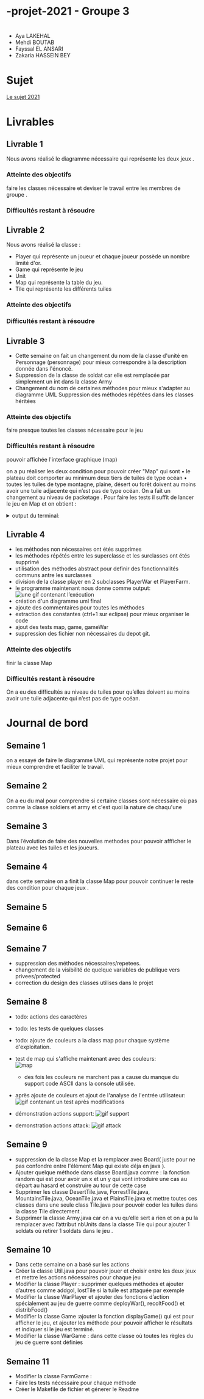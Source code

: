 # -projet-2021 - Groupe 3

# 

- Aya LAKEHAL
- Mehdi BOUTAB  
- Fayssal EL ANSARI
- Zakaria HASSEIN BEY

# Sujet

[Le sujet 2021](https://www.fil.univ-lille1.fr/portail/index.php?dipl=L&sem=S4&ue=Projet&label=Documents)

# Livrables

## Livrable 1
Nous avons réalisé le diagramme nécessaire qui représente les deux jeux .

### Atteinte des objectifs
faire les classes nécessaire et deviser le travail entre les membres de groupe .

### Difficultés restant à résoudre

## Livrable 2
Nous avons réalisé la classe :
 * Player qui représente un joueur et chaque joueur possède un nombre limité d'or.
 * Game qui représente le jeu 
 * Unit 
 * Map qui représente la table du jeu.
 * Tile qui représente les différents tuiles 

### Atteinte des objectifs

### Difficultés restant à résoudre

## Livrable 3
- Cette semaine on fait un changement du nom de la classe d'unité en Personnage (personnage) pour mieux correspondre à la description donnée dans l'énoncé.
- Suppression de la classe de soldat car elle est remplacée par simplement un int dans la classe Army
- Changement du nom de certaines méthodes pour mieux s'adapter au diagramme UML
Suppression des méthodes répétées dans les classes héritées
### Atteinte des objectifs
faire presque toutes les classes nécessaire pour le jeu
### Difficultés restant à résoudre
pouvoir affichée l'interface graphique (map)

on a pu réaliser les deux condition pour pouvoir créer "Map" qui sont 
 • le plateau doit comporter au minimum deux tiers de tuiles de type océan 
 • toutes les tuiles de type montagne, plaine, désert ou forêt doivent au moins avoir une tuile adjacente qui n’est pas
de type océan.
On a fait un changement au niveau de packetage .
Pour faire les tests il suffit de lancer le jeu en Map et on obtient :

<details>
  <summary>
    output du terminal:
  </summary>

    1: war; 2: farm
    Choose game type:> 
    1
    User chosen: game.WarGame
    (1,1) has 4 ocean tiles.

    (2,1) has 3 ocean tiles.

    (3,1) has 3 ocean tiles.

    (4,1) has 4 ocean tiles.

    (5,1) has 3 ocean tiles.

    (6,1) has 3 ocean tiles.

    (1,2) has 3 ocean tiles.

    (2,2) has 2 ocean tiles.

    (1,3) has 3 ocean tiles.

    (2,3) has 3 ocean tiles.

    (3,3) has 3 ocean tiles.

    (4,3) has 3 ocean tiles.

    (5,3) has 3 ocean tiles.

    (6,3) has 3 ocean tiles.

    (1,4) has 3 ocean tiles.

    (2,4) has 2 ocean tiles.

    (1,5) has 3 ocean tiles.

    (2,5) has 3 ocean tiles.

    (3,5) has 3 ocean tiles.

    (4,5) has 4 ocean tiles.

    (5,5) has 3 ocean tiles.

    (6,5) has 3 ocean tiles.

    (1,6) has 3 ocean tiles.

    (2,6) has 2 ocean tiles.

    ROUND: 1 OF 10

    fayssal has 15 gold; and 0 workers.

    aya has 15 gold; and 0 workers.

    mehdi has 15 gold; and 0 workers.

    ziko has 15 gold; and 0 workers.

    *===* testMap *===*

        0    1    2    3    4    5    6    7  

    0 [O, *] [O, *] [O, *] [O, *] [O, *] [O, *] [O, *] [O, *] 

    1 [O, *] [F, *] [M, *] [O, *] [F, *] [M, *] [D, *] [O, *] 

    2 [O, *] [M, *] [O, *] [O, *] [O, *] [O, *] [O, *] [O, *] 

    3 [O, *] [P, *] [P, *] [D, *] [M, *] [M, *] [D, *] [O, *] 

    4 [O, *] [D, *] [O, *] [O, *] [O, *] [O, *] [O, *] [O, *]

    5 [O, *] [P, *] [M, *] [O, *] [M, *] [M, *] [F, *] [O, *] 

    6 [O, *] [F, *] [O, *] [O, *] [O, *] [O, *] [O, *] [O, *]

    7 [O, *] [O, *] [O, *] [O, *] [O, *] [O, *] [O, *] [O, *] 

    It's fayssal's turn: 

    ROCK: 0; CORN: 0; SAND: 0; WOOD: 0; 

    1 => DEPLOY; 2 => EXCHANGE; 3 => SKIP

    make your choice :> 1

    chose a position :> 1,1 // c'est dans ce niveau où normalement le joeur prend la position dans la cellule (1,1) mais ça ne fonctionne pas pour l'instant : 

    ROUND: 1 OF 10

    fayssal has 15 gold; and 0 workers.

    aya has 15 gold; and 0 workers.

    mehdi has 15 gold; and 0 workers.

    ziko has 15 gold; and 0 workers.

    *===* testMap *===*

        0    1    2    3    4    5    6    7  

    0 [O, *] [O, *] [O, *] [O, *] [O, *] [O, *] [O, *] [O, *] 

    1 [O, *] [F, *] [M, *] [O, *] [F, *] [M, *] [D, *] [O, *] 

    2 [O, *] [M, *] [O, *] [O, *] [O, *] [O, *] [O, *] [O, *] 

    3 [O, *] [P, *] [P, *] [D, *] [M, *] [M, *] [D, *] [O, *] 

    4 [O, *] [D, *] [O, *] [O, *] [O, *] [O, *] [O, *] [O, *] 

    5 [O, *] [P, *] [M, *] [O, *] [M, *] [M, *] [F, *] [O, *] 

    6 [O, *] [F, *] [O, *] [O, *] [O, *] [O, *] [O, *] [O, *] 

    7 [O, *] [O, *] [O, *] [O, *] [O, *] [O, *] [O, *] [O, *] 

    It's aya's turn: 

    ROCK: 0; CORN: 0; SAND: 0; WOOD: 0; 

    1 => DEPLOY; 2 => EXCHANGE; 3 => SKIP
</details>


## Livrable 4
* les méthodes non nécessaires ont étés supprimes
* les méthodes répétés entre les superclasse et les surclasses ont étés supprimé
* utilisation des méthodes abstract pour definir des fonctionnalités communs antre les surclasses
* division de la classe player en 2 subclasses PlayerWar et PlayerFarm.
* le programme maintenant nous donne comme output: <br /> 
  ![une gif contenant l’exécution](https://gitlab-etu.fil.univ-lille1.fr/lakehala/l2s4-projet-2021/-/raw/master/images/2021-04-09%2010-25-34.gif)
* création d'un diagramme uml final
* ajoute des commentaires pour toutes les méthodes
* extraction des constantes (ctrl+1 sur eclipse) pour mieux organiser le code
* ajout des tests map, game, gameWar
* suppression des fichier non nécessaires du depot git.


### Atteinte des objectifs
finir la classe Map
### Difficultés restant à résoudre
On a eu des difficultés au niveau de tuiles pour qu’elles doivent au moins avoir une tuile adjacente qui n’est pas
de type océan.
# Journal de bord

## Semaine 1
on a essayé de faire le diagramme UML qui représente notre projet pour mieux comprendre et faciliter le travail.
## Semaine 2
On a eu du mal pour comprendre si certaine classes sont nécessaire où pas comme la classe soldiers et army et c'est quoi la nature de chaqu'une 
## Semaine 3
Dans l’évolution de faire des nouvelles methodes pour pouvoir affficher le plateau avec les tuiles et les joueurs. 
## Semaine 4
dans cette semaine on a finit la classe Map pour pouvoir continuer le reste des condition pour chaque jeux . 
## Semaine 5

## Semaine 6

## Semaine 7
* suppression des méthodes nécessaires/repetees.
* changement de la visibilité de quelque variables de publique vers privees/protected
* correction du design des classes utilises dans le projet
  
## Semaine 8
* todo: actions des caractères
* todo: les tests de quelques classes
* todo: ajoute de couleurs a la class map pour chaque système d'exploitation.
* test de map qui s'affiche maintenant avec des couleurs:  
![map](https://gitlab-etu.fil.univ-lille1.fr/lakehala/l2s4-projet-2021/-/raw/master/images/map_with_color.png)

    * des fois les couleurs ne marchent pas a cause du manque du support code ASCII dans la console utilisée.
* après ajoute de couleurs et ajout de l'analyse de l'entrée utilisateur:
![gif contenant un test après modifications](https://gitlab-etu.fil.univ-lille1.fr/lakehala/l2s4-projet-2021/-/raw/master/images/2021-04-10%2005-03-41.gif)
* démonstration actions support:
![gif support](https://gitlab-etu.fil.univ-lille1.fr/lakehala/l2s4-projet-2021/-/raw/master/images/2021-04-11%2018-12-54.gif)
* demonstration actions attack:
![gif attack](https://gitlab-etu.fil.univ-lille1.fr/lakehala/l2s4-projet-2021/-/raw/master/images/2021-04-11%2018-17-04.gif)
## Semaine 9
* suppression de la classe Map et la remplacer avec Board( juste pour ne pas confondre entre l'élément Map qui existe déja en java ).
* Ajouter quelque méthode dans classe Board.java comme : la fonction random qui est pour avoir un x et un y qui vont introduire une cas au départ au hasard et construire au tour de cette case
* Supprimer les classe DesertTile.java, ForrestTile.java, MountainsTile.java, OceanTile.java et PlainsTile.java et mettre toutes ces classes dans une seule class Tile.java  pour pouvoir coder les tuiles dans la classe Tile directement .
* Supprimer la classe Army.java car on a vu qu’elle sert a rien et on a pu la remplacer avec l’attribut nbUnits dans la classe Tile qui pour ajouter 1 soldats où retirer 1 soldats dans le jeu .
## Semaine 10
* Dans cette semaine on a basé sur les actions
* Créer la classe Util.java pour pouvoir jouer et choisir entre les deux jeux et mettre les actions nécessaires pour chaque jeu
* Modifier la classe Player : supprimer quelques méthodes et ajouter d’autres comme addgol, lostTile si la tuile est attaquée par exemple
* Modifier la classe WarPlayer et ajouter des fonctions d’action spécialement au jeu de guerre comme deployWar(), recoltFood() et distribFood() 
* Modifier la classe Game :ajouter la fonction displayGame() qui est pour afficher le jeu, et ajouter les méthode  pour pouvoir afficher le résultats et indiquer si le jeu est terminé.
* Modifier la classe WarGame : dans cette classe où toutes les règles du jeu de guerre sont définies 
## Semaine 11
* Modifier la classe FarmGame :
* Faire les tests nécessaire pour chaque méthode 
* Créer le Makefile de fichier et génerer le Readme 
